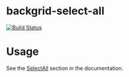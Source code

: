 backgrid-select-all
===================

[![Build Status](https://travis-ci.org/wyuenho/backgrid-select-all.png?branch=master)](https://travis-ci.org/wyuenho/backgrid-select-all)

Usage
====

See the [SelectAll](http://wyuenho.github.com/backgrid/#api-select-all) section in
the documentation.

